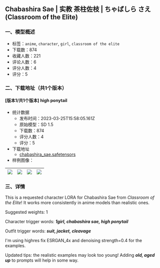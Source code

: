 ## Chabashira Sae | 实教 茶柱佐枝 | ちゃばしら さえ (Classroom of the Elite)
### 一、模型概述

- 标签：`anime`, `character`, `girl`, `classroom of the elite`
- 下载数：874
- 收藏人数：221
- 评论人数：6
- 评分人数：4
- 评分：5

### 二、下载地址（共1个版本）

#### [版本1/共1个版本] high ponytail

- 统计数据
  - 发布时间：2023-03-25T15:58:05.161Z
  - 原始模型：SD 1.5
  - 下载数：874
  - 评分人数：4
  - 评分：5
- 下载地址
  - [chabashira_sae.safetensors](https://civitai.com/api/download/models/28443)
- 样例图像：

| <img src="https://image.civitai.com/xG1nkqKTMzGDvpLrqFT7WA/b3f7b5c6-cebd-420d-e7aa-c9d2dfb26b00/width=450/320272.jpeg" /> | <img src="https://image.civitai.com/xG1nkqKTMzGDvpLrqFT7WA/5eab8281-23a2-474d-78de-5bfc349cc700/width=450/320293.jpeg" /> | <img src="https://image.civitai.com/xG1nkqKTMzGDvpLrqFT7WA/43fe0526-c550-4223-0363-6c886b5b9400/width=450/320270.jpeg" /> | <img src="https://image.civitai.com/xG1nkqKTMzGDvpLrqFT7WA/593d59bf-b868-40a2-ad51-a8f41ae3bf00/width=450/320261.jpeg" /> |
| ---- | ---- | ---- | ---- |


### 三、详情
<p>This is a requested character LORA for Chabashira Sae from <em>Classroom of the Elite</em>! It works more consistently in anime models than realistic ones.</p><p>Suggested weights: 1</p><p>Character trigger words: <strong><em>1girl, chabashira sae, high ponytail</em></strong></p><p>Outfit trigger words: <strong><em>suit, jacket, cleavage</em></strong></p><p>I'm using highres fix ESRGAN_4x and denoising strength=0.4 for the examples.</p><p>Updated tips: the realistic examples may look too young! Adding <strong><em>old, aged up</em></strong> to prompts will help in some way.</p>